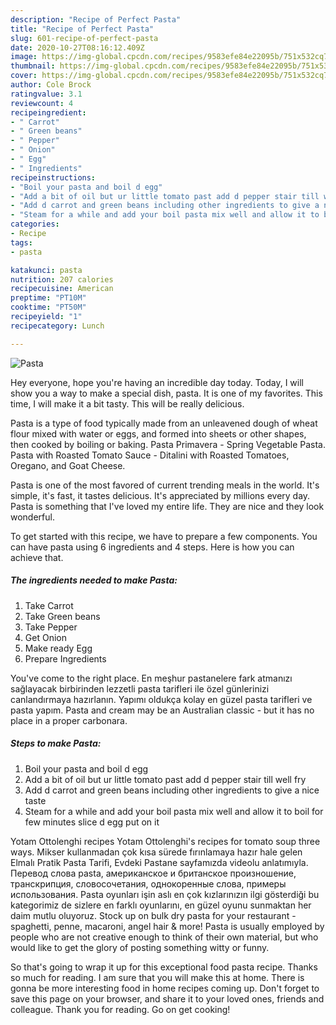 ```yaml
---
description: "Recipe of Perfect Pasta"
title: "Recipe of Perfect Pasta"
slug: 601-recipe-of-perfect-pasta
date: 2020-10-27T08:16:12.409Z
image: https://img-global.cpcdn.com/recipes/9583efe84e22095b/751x532cq70/pasta-recipe-main-photo.jpg
thumbnail: https://img-global.cpcdn.com/recipes/9583efe84e22095b/751x532cq70/pasta-recipe-main-photo.jpg
cover: https://img-global.cpcdn.com/recipes/9583efe84e22095b/751x532cq70/pasta-recipe-main-photo.jpg
author: Cole Brock
ratingvalue: 3.1
reviewcount: 4
recipeingredient:
- " Carrot"
- " Green beans"
- " Pepper"
- " Onion"
- " Egg"
- " Ingredients"
recipeinstructions:
- "Boil your pasta and boil d egg"
- "Add a bit of oil but ur little tomato past add d pepper stair till well fry"
- "Add d carrot and green beans including other ingredients to give a nice taste"
- "Steam for a while and add your boil pasta mix well and allow it to boil for few minutes slice d egg put on it"
categories:
- Recipe
tags:
- pasta

katakunci: pasta 
nutrition: 207 calories
recipecuisine: American
preptime: "PT10M"
cooktime: "PT50M"
recipeyield: "1"
recipecategory: Lunch

---
```



![Pasta](https://img-global.cpcdn.com/recipes/9583efe84e22095b/751x532cq70/pasta-recipe-main-photo.jpg)

Hey everyone, hope you're having an incredible day today. Today, I will show you a way to make a special dish, pasta. It is one of my favorites. This time, I will make it a bit tasty. This will be really delicious.

Pasta is a type of food typically made from an unleavened dough of wheat flour mixed with water or eggs, and formed into sheets or other shapes, then cooked by boiling or baking. Pasta Primavera - Spring Vegetable Pasta. Pasta with Roasted Tomato Sauce - Ditalini with Roasted Tomatoes, Oregano, and Goat Cheese.

Pasta is one of the most favored of current trending meals in the world. It's simple, it's fast, it tastes delicious. It's appreciated by millions every day. Pasta is something that I've loved my entire life. They are nice and they look wonderful.


To get started with this recipe, we have to prepare a few components. You can have pasta using 6 ingredients and 4 steps. Here is how you can achieve that.

<!--inarticleads1-->

##### The ingredients needed to make Pasta:

1. Take  Carrot
1. Take  Green beans
1. Take  Pepper
1. Get  Onion
1. Make ready  Egg
1. Prepare  Ingredients


You&#39;ve come to the right place. En meşhur pastanelere fark atmanızı sağlayacak birbirinden lezzetli pasta tarifleri ile özel günlerinizi canlandırmaya hazırlanın. Yapımı oldukça kolay en güzel pasta tarifleri ve pasta yapım. Pasta and cream may be an Australian classic - but it has no place in a proper carbonara. 

<!--inarticleads2-->

##### Steps to make Pasta:

1. Boil your pasta and boil d egg
1. Add a bit of oil but ur little tomato past add d pepper stair till well fry
1. Add d carrot and green beans including other ingredients to give a nice taste
1. Steam for a while and add your boil pasta mix well and allow it to boil for few minutes slice d egg put on it


Yotam Ottolenghi recipes Yotam Ottolenghi&#39;s recipes for tomato soup three ways. Mikser kullanmadan çok kısa sürede fırınlamaya hazır hale gelen Elmalı Pratik Pasta Tarifi, Evdeki Pastane sayfamızda videolu anlatımıyla. Перевод слова pasta, американское и британское произношение, транскрипция, словосочетания, однокоренные слова, примеры использования. Pasta oyunları işin aslı en çok kızlarınızın ilgi gösterdiği bu kategorimiz de sizlere en farklı oyunlarını, en güzel oyunu sunmaktan her daim mutlu oluyoruz. Stock up on bulk dry pasta for your restaurant - spaghetti, penne, macaroni, angel hair &amp; more! Pasta is usually employed by people who are not creative enough to think of their own material, but who would like to get the glory of posting something witty or funny. 

So that's going to wrap it up for this exceptional food pasta recipe. Thanks so much for reading. I am sure that you will make this at home. There is gonna be more interesting food in home recipes coming up. Don't forget to save this page on your browser, and share it to your loved ones, friends and colleague. Thank you for reading. Go on get cooking!
